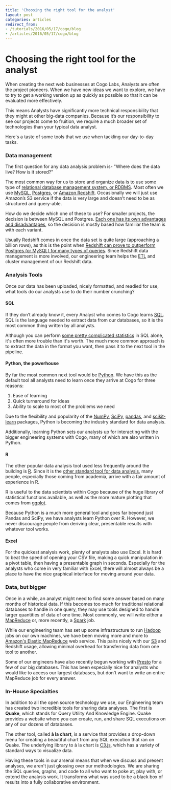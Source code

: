 ```yaml
---
title: 'Choosing the right tool for the analyst'
layout: post
categories: articles
redirect_from:
- /tutorials/2016/05/17/cogo/blog
- /articles/2016/05/17/cogo/blog
---
```

# Choosing the right tool for the analyst

When creating the next web businesses at Cogo Labs, Analysts are often the project pioneers. When we have new ideas we want to explore, we have to try to get a working version up as quickly as possible so that it can be evaluated more effectively. 

This means Analysts have significantly more technical responsibility that they might at other big-data companies. Because it’s our responsibility to see our projects come to fruition, we require a much broader set of technologies than your typical data analyst.

Here's a taste of some tools that we use when tackling our day-to-day tasks.


### Data management

The first question for any data analysis problem is- "Where does the data live? How is it stored?"


The most common way for us to store and organize data is to use some type of [relational database management system, or RDBMS](https://en.wikipedia.org/wiki/Relational_database_management_system). 
Most often we use [MySQL](https://www.mysql.com/), [Postgres](http://www.postgresql.org/), or [Amazon Redshift](http://docs.aws.amazon.com/redshift/latest/mgmt/welcome.html).
Occasionally we will just use Amazon’s S3 service if the data is very large and doesn’t need to be as structured and query-able.

How do we decide which one of these to use? 
For smaller projects, the decision is between MySQL and Postgres.
[Each one has its own advantages and disadvantages](https://www.digitalocean.com/community/tutorials/sqlite-vs-mysql-vs-postgresql-a-comparison-of-relational-database-management-systems), so the decision is mostly based how familiar the team is with each variant.


Usually Redshift comes in once the data set is quite large (approaching a billion rows), as this is the point when [Redshift can prove to outperform Postgres (or MySQL) for many types of queries](https://www.periscopedata.com/blog/redshift-and-rds-postgres-benchmarked.html).
Since Redshift data management is more involved, our engineering team helps the [ETL](https://en.wikipedia.org/wiki/Extract,_transform,_load) and cluster management of our Redshift data.


### Analysis Tools

Once our data has been uploaded, nicely formatted, and readied for use, what tools do our analysts use to do their number crunching?

#### SQL

If they don’t already know it, every Analyst who comes to Cogo learns [SQL](https://en.wikipedia.org/wiki/SQL).
SQL is the language needed to extract data from our databases, so it is the most common thing written by all analysts.

Although you can perform [some pretty complicated statistics](https://www.periscopedata.com/blog/how-to-calculate-confidence-intervals-in-SQL.html) in SQL alone, it's often more trouble than it's worth.
The much more common approach is to extract the data in the format you want, then pass it to the next tool in the pipeline. 

#### Python, the powerhouse

By far the most common next tool would be [Python](https://www.python.org/).
We have this as the default tool all analysts need to learn once they arrive at Cogo for three reasons:

1. Ease of learning
2. Quick turnaround for ideas
3. Ability to scale to most of the problems we need

Due to the flexibility and popularity of the [NumPy](http://www.numpy.org/), [SciPy](https://www.scipy.org/), [pandas](http://pandas.pydata.org/), and [scikit-learn](http://scikit-learn.org/) packages, Python is becoming the industry standard for data analysis.

Additionally, learning Python sets our analysts up for interacting with the bigger engineering systems with Cogo, many of which are also written in Python.

#### R

The other popular data analysis tool used less frequently around the building is [R](https://www.r-project.org/about.html).
Since it is the [other standard tool for data analysis](https://www.datacamp.com/community/tutorials/r-or-python-for-data-analysis), many people, especially those coming from academia, arrive with a fair amount of experience in R.

R is useful to the data scientists within Cogo because of the huge library of statistical functions available, as well as the more mature plotting that comes from [ggplot](http://www.statmethods.net/advgraphs/ggplot2.html).

Because Python is a much more general tool and goes far beyond just Pandas and SciPy, we have analysts learn Python over R.
However, we never discourage people from deriving clear, presentable results with whatever tool works.


#### Excel

For the quickest analysis work, plenty of analysts also use Excel. 
It is hard to beat the speed of opening your CSV file, making a quick manipulation in a pivot table, then having a presentable graph in seconds.
Especially for the analysts who come in very familiar with Excel, there will almost always be a place to have the nice graphical interface for moving around your data.


### Data, but bigger

Once in a while, an analyst might need to find some answer based on many months of historical data.
If this becomes too much for traditional relational databases to handle in one query, they may use tools designed to handle larger quantities of data of one time.
Most commonly, we will write either a [MapReduce](https://en.wikipedia.org/wiki/MapReduce) or, more recently, a [Spark](http://spark.apache.org/) job.

While our engineering team has set up some infrastructure to run [Hadoop](http://hadoop.apache.org/) jobs on our own machines, we have been moving more and more to [Amazon's Elastic MapReduce](https://aws.amazon.com/elasticmapreduce/) web service.
This pairs nicely with our [S3](https://aws.amazon.com/s3/) and Redshift usage, allowing minimal overhead for transferring data from one tool to another.

Some of our engineers have also recently begun working with [Presto](https://prestodb.io/) for a few of our big databases. 
This has been especially nice for analysts who would like to access our largest databases, but don't want to write an entire MapReduce job for every answer.

### In-House Specialties

In addition to all the open source technology we use, our Engineering team has created two incredible tools for sharing data analyses.
The first is **Quake**, which stands for Query Utility And Knowledge Engine.
Quake provides a website where you can create, run, and share SQL executions on any of our dozens of databases.

The other tool, called **à la chart**, is a service that provides a drop-down menu for creating a beautiful chart from any SQL execution that ran on Quake.
The underlying library to à la chart is [C3.js](http://c3js.org/), which has a variety of standard ways to visualize data.

Having these tools in our arsenal means that when we discuss and present analyses, we aren't just glossing over our methodologies.
We are sharing the SQL queries, graphs, and code to all who want to poke at, play with, or extend the analysis work.
It transforms what was used to be a black box of results into a fully collaborative environment.

